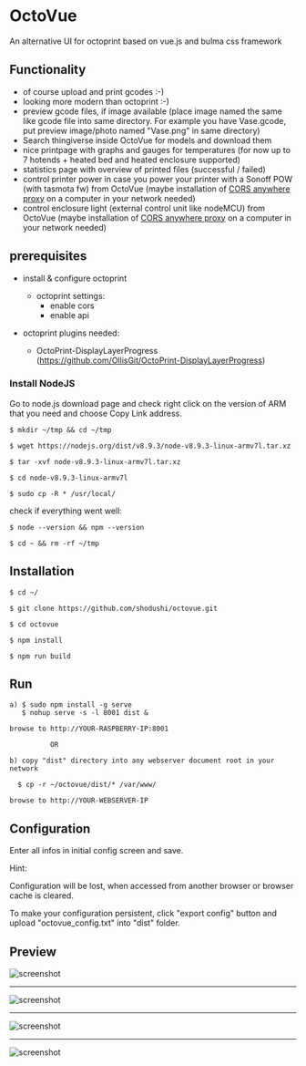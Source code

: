 # OctoVue

An alternative UI for octoprint based on vue.js and bulma css framework


## Functionality
 - of course upload and print gcodes :-)
 - looking more modern than octoprint :-)
 - preview gcode files, if image available (place image named the same like gcode file into same directory. For example you have Vase.gcode, put preview image/photo named "Vase.png" in same directory)
 - Search thingiverse inside OctoVue for models and download them
 - nice printpage with graphs and gauges for temperatures (for now up to 7 hotends + heated bed and heated enclosure supported)
 - statistics page with overview of printed files (successful / failed)
 - control printer power in case you power your printer with a Sonoff POW (with tasmota fw) from OctoVue (maybe installation of <a href="https://github.com/Rob--W/cors-anywhere" target="_blank">CORS anywhere proxy</a> on a computer in your network needed)
 - control enclosure light (external control unit like nodeMCU) from OctoVue (maybe installation of <a href="https://github.com/Rob--W/cors-anywhere" target="_blank">CORS anywhere proxy</a> on a computer in your network needed)


## prerequisites

* install & configure octoprint
  * octoprint settings:
  	* enable cors
  	* enable api

* octoprint plugins needed:
  * OctoPrint-DisplayLayerProgress (https://github.com/OllisGit/OctoPrint-DisplayLayerProgress)


### Install NodeJS

Go to node.js download page and check right click on the version of ARM that you need and choose Copy Link address.

```$ mkdir ~/tmp && cd ~/tmp```

```$ wget https://nodejs.org/dist/v8.9.3/node-v8.9.3-linux-armv7l.tar.xz```

```$ tar -xvf node-v8.9.3-linux-armv7l.tar.xz```

```$ cd node-v8.9.3-linux-armv7l```

```$ sudo cp -R * /usr/local/```



check if everything went well:

```$ node --version && npm --version```

```$ cd ~ && rm -rf ~/tmp```



## Installation
```$ cd ~/```

```$ git clone https://github.com/shodushi/octovue.git```

```$ cd octovue```

```$ npm install```

```$ npm run build```



## Run

```
a) $ sudo npm install -g serve
   $ nohup serve -s -l 8001 dist &

browse to http://YOUR-RASPBERRY-IP:8001

          OR

b) copy "dist" directory into any webserver document root in your network

  $ cp -r ~/octovue/dist/* /var/www/

browse to http://YOUR-WEBSERVER-IP
```

## Configuration

Enter all infos in initial config screen and save.

Hint:

Configuration will be lost, when accessed from another browser or browser cache is cleared.

To make your configuration persistent, click "export config" button
and upload "octovue_config.txt" into "dist" folder.





## Preview
![screenshot](screenshots/screen1.png)

<hr />

![screenshot](screenshots/screen2.png)

<hr />

![screenshot](screenshots/screen3.png)

<hr />

![screenshot](screenshots/screen4.png)
